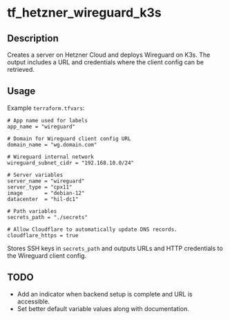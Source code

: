 # tf_hetzner_wireguard_k3s

## Description

Creates a server on Hetzner Cloud and deploys Wireguard on K3s. The output includes a URL and credentials where the client config can be retrieved.

## Usage

Example `terraform.tfvars`:

```
# App name used for labels
app_name = "wireguard"

# Domain for Wireguard client config URL
domain_name = "wg.domain.com"

# Wireguard internal network
wireguard_subnet_cidr = "192.168.10.0/24"

# Server variables
server_name = "wireguard"
server_type = "cpx11"
image       = "debian-12"
datacenter  = "hil-dc1"

# Path variables
secrets_path = "./secrets"

# Allow Cloudflare to automatically update DNS records.
cloudflare_https = true
```

Stores SSH keys in `secrets_path` and outputs URLs and HTTP credentials to the Wireguard client config.

## TODO

* Add an indicator  when backend setup is complete and URL is accessible.
* Set better default variable values along with documentation.
